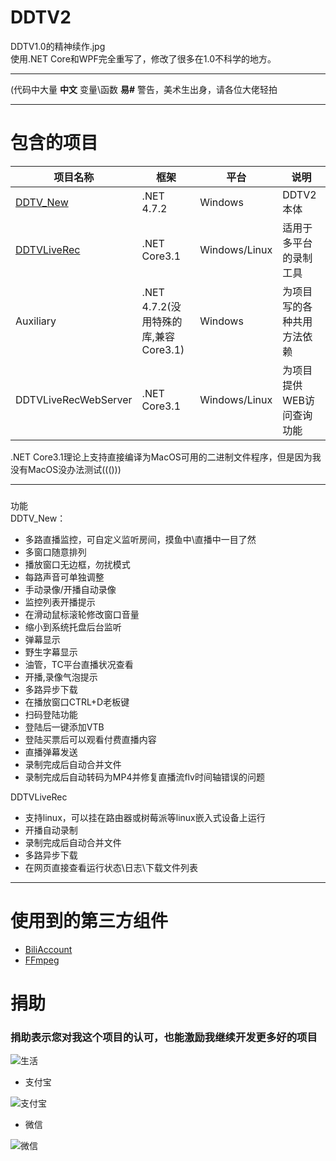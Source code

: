 # DDTV2

DDTV1.0的精神续作.jpg     
使用.NET Core和WPF完全重写了，修改了很多在1.0不科学的地方。    
***
(代码中大量 **中文** 变量\函数 **易#** 警告，美术生出身，请各位大佬轻拍 
***
# 包含的项目
|  项目名称 | 框架 | 平台 | 说明 |
|  ----  | ---- | ---- | ---- |
| [DDTV_New](https://github.com/CHKZL/DDTV2/tree/master/DDTV_New)  | .NET 4.7.2 | Windows | DDTV2本体 |
| [DDTVLiveRec](https://github.com/CHKZL/DDTV2/tree/master/DDTVLiveRec) | .NET Core3.1 | Windows/Linux | 适用于多平台的录制工具 |
| Auxiliary  | .NET 4.7.2(没用特殊的库,兼容Core3.1) | Windows | 为项目写的各种共用方法依赖 |
| DDTVLiveRecWebServer  | .NET Core3.1 | Windows/Linux | 为项目提供WEB访问查询功能 |
.NET Core3.1理论上支持直接编译为MacOS可用的二进制文件程序，但是因为我没有MacOS没办法测试((()))
***
###
功能  
DDTV_New：
* 多路直播监控，可自定义监听房间，摸鱼中\直播中一目了然
* 多窗口随意排列
* 播放窗口无边框，勿扰模式
* 每路声音可单独调整
* 手动录像/开播自动录像
* 监控列表开播提示
* 在滑动鼠标滚轮修改窗口音量
* 缩小到系统托盘后台监听
* 弹幕显示
* 野生字幕显示
* 油管，TC平台直播状况查看
* 开播,录像气泡提示
* 多路异步下载
* 在播放窗口CTRL+D老板键
* 扫码登陆功能
* 登陆后一键添加VTB
* 登陆买票后可以观看付费直播内容
* 直播弹幕发送
* 录制完成后自动合并文件
* 录制完成后自动转码为MP4并修复直播流flv时间轴错误的问题

DDTVLiveRec
* 支持linux，可以挂在路由器或树莓派等linux嵌入式设备上运行
* 开播自动录制
* 录制完成后自动合并文件
* 多路异步下载
* 在网页直接查看运行状态\日志\下载文件列表

***
# 使用到的第三方组件
* [BiliAccount](https://github.com/LeoChen98/BiliAccount)
* [FFmpeg](https://github.com/FFmpeg/FFmpeg)

# 捐助
### 捐助表示您对我这个项目的认可，也能激励我继续开发更多好的项目

![生活](https://github.com/CHKZL/DDTV2/blob/master/DDTV_New/%E7%94%9F%E6%B4%BB.png)

* 支付宝

![支付宝](https://github.com/CHKZL/DDTV/blob/master/src/ZFB.png)
* 微信

![微信](https://github.com/CHKZL/DDTV/blob/master/src/WX.png)
